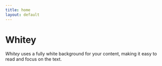 ```yaml
---
title: home
layout: default
---
```


# Whitey
*Whitey* uses a fully white background for your content, making it easy to read and focus on the text.